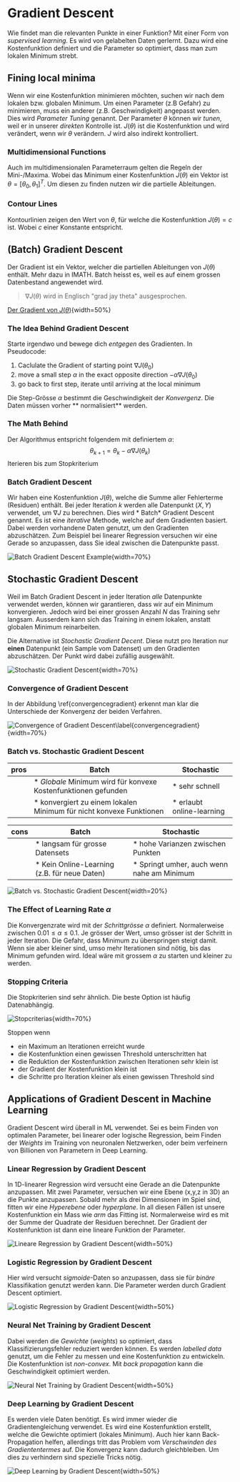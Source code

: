 # Gradient Descent

Wie findet man die relevanten Punkte in einer Funktion? Mit einer Form von *supervised learning*. Es
wird von gelabelten Daten gerlernt. Dazu wird eine Kostenfunktion definiert und die Parameter so
optimiert, dass man zum lokalen Minimum strebt.

## Fining local minima

Wenn wir eine Kostenfunktion minimieren möchten, suchen wir nach dem lokalen bzw. globalen Minimum.
Um einen Parameter (z.B Gefahr) zu minimieren, muss ein anderer (z.B. Geschwindigkeit) angepasst
werden. Dies wird *Parameter Tuning* genannt. Der Parameter $\theta$ können wir *tunen*, weil er in
unserer *direkten* Kontrolle ist. $J(\theta)$ ist die Kostenfunktion und wird verändert, wenn wir
$\theta$ verändern. $J$ wird also indirekt kontrolliert.

### Multidimensional Functions

Auch im multidimensionalen Parameterraum gelten die Regeln der Mini-/Maxima. Wobei das Minimum einer
Kostenfunktion $J(\theta)$ ein Vektor ist $\theta = [\theta_0, \theta_1]^T$. Um diesen zu finden
nutzen wir die partielle Ableitungen.

### Contour Lines

Kontourlinien zeigen den Wert von $\theta$, für welche die Kostenfunktion $J(\theta)=c$ ist. Wobei
$c$ einer Konstante entspricht.

## (Batch) Gradient Descent

Der Gradient ist ein Vektor, welcher die partiellen Ableitungen von $J(\theta)$ enthält. Mehr dazu
in IMATH. Batch heisst es, weil es auf einem grossen Datenbestand angewendet wird.

> $\nabla J(\theta)$ wird in Englisch "grad jay theta" ausgesprochen.

[Der Gradient von $J(\theta)$](images/gradient.png){width=50%}

### The Idea Behind Gradient Descent

Starte irgendwo und bewege dich *entgegen* des Gradienten. In Pseudocode:

1. Caclulate the Gradient of starting point $\nabla J(\theta_0)$
1. move a small step $\alpha$ in the exact opposite direction $-\alpha\nabla J(\theta_0)$
1. go back to first step, iterate until arriving at the local minimum

Die Step-Grösse $\alpha$ bestimmt die Geschwindigkeit der *Konvergenz*. Die Daten müssen vorher **
normalisiert** werden.

### The Math Behind

Der Algorithmus entspricht folgendem mit definiertem $\alpha$:
$$\theta_{k+1}=\theta_k-\alpha\nabla J(\theta_k)$$ Iterieren bis zum Stopkriterium

### Batch Gradient Descent

Wir haben eine Kostenfunktion $J(\theta)$, welche die Summe aller Fehlerterme (Residuen) enthält.
Bei jeder Iteration $k$ werden alle Datenpunkt $(X,Y)$ verwendet, um $\nabla J$ zu berechnen. Dies
wird *
Batch* Gradient Descent genannt. Es ist eine *iterative* Methode, welche auf dem Gradienten basiert.
Dabei werden vorhandene Daten genutzt, um den Gradienten abzuschätzen. Zum Beispiel bei linearer
Regression versuchen wir eine Gerade so anzupassen, dass Sie ideal zwischen die Datenpunkte passt.

![Batch Gradient Descent Example](images/gradient_descent.png){width=70%}

## Stochastic Gradient Descent

Weil im Batch Gradient Descent in jeder Iteration *alle* Datenpunkte verwendet werden, können wir
garantieren, dass wir auf ein Minimum konvergieren. Jedoch wird bei einer grossen Anzahl $N$ das
Training sehr langsam. Ausserdem kann sich das Training in einem lokalen, anstatt globalen Minimum
reinarbeiten.

Die Alternative ist *Stochastic Gradient Decent*. Diese nutzt pro Iteration nur **einen**
Datenpunkt (ein Sample vom Datenset) um den Gradienten abzuschätzen. Der Punkt wird dabei zufällig
ausgewählt.

![Stochastic Gradient Descent](images/stochastic_gradient.png){width=70%}

### Convergence of Gradient Descent

In der Abbildung \ref{convergencegradient} erkennt man klar die Unterschiede der Konvergenz der
beiden Verfahren.

![Convergence of Gradient Descent\label{convergencegradient}](images/convergence_gradientdescent.png)
{width=70%}

### Batch vs. Stochastic Gradient Descent

| **pros** | Batch | Stochastic
| --- | --- | ---
|   | * *Globale* Minimum wird für konvexe Kostenfunktionen gefunden | * sehr schnell
|   | * konvergiert zu einem lokalen Minimum für nicht konvexe Funktionen | * erlaubt online-learning

| **cons** | Batch | Stochastic
| --- | --- | ---
|   | * langsam für grosse Datensets | * hohe Varianzen zwischen Punkten
|   | * Kein Online-Learning (z.B. für neue Daten) | * Springt umher, auch wenn nahe am Minimum

![Batch vs. Stochastic Gradient Descent](images/batchvsstochastic.png){width=20%}

### The Effect of Learning Rate $\alpha$

Die Konvergenzrate wird mit der *Schrittgrösse* $\alpha$ definiert. Normalerweise zwischen $0.01 \leq
\alpha \leq 0.1$. Je grösser der Wert, umso grösser ist der Schritt in jeder Iteration. Die
Gefahr, dass Minimum zu überspringen steigt damit. Wenn sie aber kleiner sind, umso mehr Iterationen
sind nötig, bis das Minimum gefunden wird. Ideal wäre mit grossem $\alpha$ zu starten und kleiner zu
werden.

### Stopping Criteria

Die Stopkriterien sind sehr ähnlich. Die beste Option ist häufig Datenabhängig.

![Stopcriterias](images/stopcriteria.png){width=70%}

Stoppen wenn

* ein Maximum an Iterationen erreicht wurde
* die Kostenfunktion einen gewissen Threshold unterschritten hat
* die Reduktion der Kostenfunktion zwischen Iterationen sehr klein ist
* der Gradient der Kostenfunktion klein ist
* die Schritte pro Iteration kleiner als einen gewissen Threshold sind

## Applications of Gradient Descent in Machine Learning

Gradient Descent wird überall in ML verwendet. Sei es beim Finden von optimalen Parameter, bei
linearer oder logische Regression, beim Finden der *Weights* im Training von neuronalen
Netzwerken, oder beim verfeinern von Billionen von Parametern in Deep Learning.

### Linear Regression by Gradient Descent

In 1D-linearer Regression wird versucht eine Gerade an die Datenpunkte anzupassen. Mit zwei
Parameter, versuchen wir eine Ebene (x,y,z in 3D) an die Punkte anzupassen. Sobald mehr als drei
Dimensionen im Spiel sind, fitten wir eine *Hyperebene* oder *hyperplane*. In all diesen Fällen ist
unsere Kostenfunktion ein Mass wie *arm* das Fitting ist. Normalerweise wird es mit der Summe der
Quadrate der Residuen berechnet. Der Gradient der Kostenfunktion ist dann eine lineare Funktion der
Parameter.

![Lineare Regression by Gradient Descent](images/linreggradient.png){width=50%}

### Logistic Regression by Gradient Descent

Hier wird versucht *sigmoide*-Daten so anzupassen, dass sie für *binäre* Klassifikation genutzt
werden kann. Die Parameter werden durch Gradient Descent optimiert.

![Logistic Regression by Gradient Descent](images/logreggradient.png){width=50%}

### Neural Net Training by Gradient Descent

Dabei werden die *Gewichte* (*weights*) so optimiert, dass Klassifizierungsfehler reduziert werden
können. Es werden *labelled data* genutzt, um die Fehler zu messen und eine Kostenfunktion zu
entwickeln. Die Kostenfunktion ist *non-convex*. Mit *back propagation* kann die Geschwindigkeit
optimiert werden.

![Neural Net Training by Gradient Descent](images/NeuralNetTrainingbyGradientDescent.png){width=50%}

### Deep Learning by Gradient Descent

Es werden viele Daten benötigt. Es wird immer wieder die Gradientengleichung verwendet. Es wird
eine Kostenfunktion erstellt, welche die Gewichte optimiert (lokales Minimum). Auch hier kann
Back-Propagation helfen, allerdings tritt das Problem vom *Verschwinden des Gradiententermes* auf. Die
Konvergenz kann dadurch gleichbleiben. Um dies zu verhindern sind spezielle Tricks nötig.

![Deep Learning by Gradient Descent](images/dlbygradientdescent.png){width=50%}
